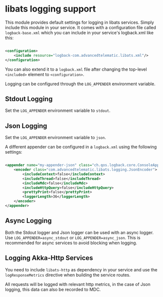 # libats logging support

This module provides default settings for logging in libats
services. Simply include this module in your service. It comes with a configuration file
called `logback-base.xml` which you can include in your service's logback.xml like this:

```xml

<configuration>
    <include resource="logback-com.advancedtelematic.libats.xml"/>
</configuration>
```

You can also extend it to a `logback.xml` file after changing the top-level `<included>` element
to `<configuration>`.

Logging can be configured through the `LOG_APPENDER` environment variable.

## Stdout Logging

Set the `LOG_APPENDER` environment variable to `stdout`.

## Json Logging

Set the `LOG_APPENDER` environment variable to `json`.

A different appender can be configured in a `logback.xml` using the
following settings:

```xml

<appender name="my-appender-json" class="ch.qos.logback.core.ConsoleAppender">
    <encoder class="com.advancedtelematic.libats.logging.JsonEncoder">
        <includeContext>false</includeContext>
        <includeThread>false</includeThread>
        <includeMdc>false</includeMdc>
        <includeHttpQuery>false</includeHttpQuery>
        <prettyPrint>false</prettyPrint>
        <loggerLength>36</loggerLength>
    </encoder>
</appender>
```

## Async Logging

Both the Stdout logger and Json logger can be used with an async
logger. Use `LOG_APPENDER=async_stdout` or
`LOG_APPENDER=async_json`. This is recommended for async services to
avoid blocking when logging.

## Logging Akka-Http Services

You need to include `libats-http` as dependency in your service and
use the `logResponseMetrics` directive when building the service routes.

All requests will be logged with relevant http metrics, in the case of
Json logging, this data can also be recorded to MDC.
